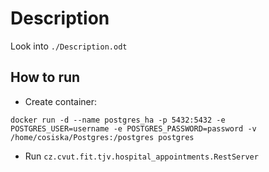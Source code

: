 # Description

Look into `./Description.odt`

## How to run

- Create container:
```
docker run -d --name postgres_ha -p 5432:5432 -e POSTGRES_USER=username -e POSTGRES_PASSWORD=password -v /home/cosiska/Postgres:/postgres postgres
```
- Run `cz.cvut.fit.tjv.hospital_appointments.RestServer`